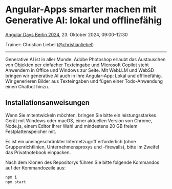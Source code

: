 # Angular-Apps smarter machen mit Generative AI: lokal und offlinefähig

[Angular Days Berlin 2024](https://javascript-days.de/angular/), 23. Oktober 2024, 09:00–12:30

Trainer: Christian Liebel ([@christianliebel](https://x.com/christianliebel))

---

Generative AI ist in aller Munde: Adobe Photoshop erlaubt das Austauschen von Objekten per einfacher Texteingabe und Microsoft Copilot steht Anwendern in Office und Windows zur Seite. Mit WebLLM und WebSD bringen wir generative AI auch in Ihre Angular-App: Lokal und offlinefähig. Wir generieren Bilder aus Texteingaben und fügen einer Todo-Anwendung einen Chatbot hinzu.

## Installationsanweisungen

Wenn Sie mitentwickeln möchten, bringen Sie bitte ein leistungsstarkes Gerät mit Windows oder macOS, einer aktuellen Version von Chrome, Node.js, einem Editor Ihrer Wahl und mindestens 20 GB freiem Festplattenspeicher mit.

Es ist ein uneingeschränkter Internetzugriff erforderlich (ohne Gruppenrichtlinien, Unternehmensproxys und -firewalls), bitte im Zweifel das Privatnotebook einpacken.

Nach dem Klonen des Repositorys führen Sie bitte folgende Kommandos auf der Kommandozeile aus:

```sh
npm i
npm start
```
